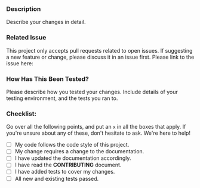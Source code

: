 ### Description
Describe your changes in detail.

### Related Issue
This project only accepts pull requests related to open issues. If suggesting a new feature or change, please discuss it in an issue first. Please link to the issue here:

### How Has This Been Tested?
Please describe how you tested your changes.  Include details of your testing environment, and the tests you ran to.

### Checklist:
Go over all the following points, and put an `x` in all the boxes that apply. If you're unsure about any of these, don't hesitate to ask. We're here to help!
- [ ] My code follows the code style of this project.
- [ ] My change requires a change to the documentation.
- [ ] I have updated the documentation accordingly.
- [ ] I have read the **CONTRIBUTING** document.
- [ ] I have added tests to cover my changes.
- [ ] All new and existing tests passed.
